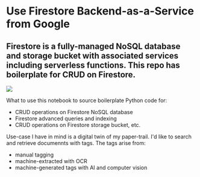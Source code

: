 # Use Firestore Backend-as-a-Service from Google
## Firestore is a fully-managed NoSQL database and storage bucket with associated services including serverless functions. This repo has boilerplate for CRUD on Firestore.

<img src="https://user-images.githubusercontent.com/5471571/68640680-2d6b4400-04ce-11ea-8b02-e27686f42d12.jpg">

What to use this notebook to source boilerplate Python code for:
- CRUD operations on Firestore NoSQL database
- Firestore advanced queries and indexing
- CRUD operations on Firestore storage bucket, etc.

Use-case I have in mind is a digital twin of my paper-trail. I'd like to search and retrieve documennts with tags. The tags arise from:
- manual tagging
- machine-extracted with OCR
- machine-generated tags with AI and computer vision

